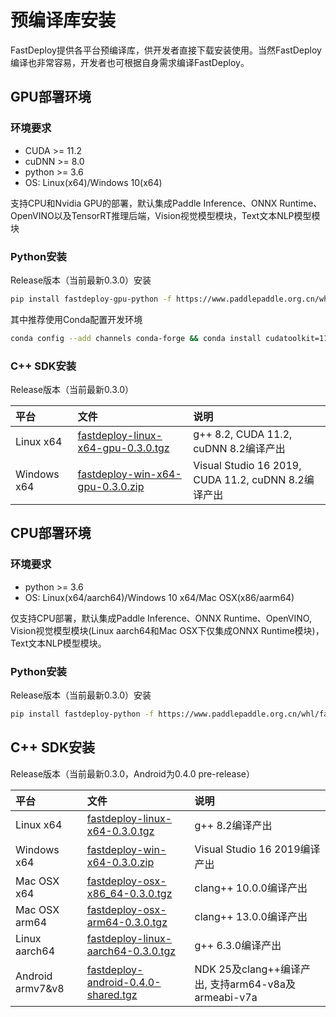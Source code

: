 
# 预编译库安装

FastDeploy提供各平台预编译库，供开发者直接下载安装使用。当然FastDeploy编译也非常容易，开发者也可根据自身需求编译FastDeploy。

## GPU部署环境

### 环境要求
- CUDA >= 11.2
- cuDNN >= 8.0
- python >= 3.6
- OS: Linux(x64)/Windows 10(x64)

支持CPU和Nvidia GPU的部署，默认集成Paddle Inference、ONNX Runtime、OpenVINO以及TensorRT推理后端，Vision视觉模型模块，Text文本NLP模型模块

### Python安装

Release版本（当前最新0.3.0）安装
```bash
pip install fastdeploy-gpu-python -f https://www.paddlepaddle.org.cn/whl/fastdeploy.html
```

其中推荐使用Conda配置开发环境
```bash
conda config --add channels conda-forge && conda install cudatoolkit=11.2 cudnn=8.2
```

### C++ SDK安装

Release版本（当前最新0.3.0）

| 平台 | 文件 | 说明 |
| :--- | :--- | :---- |
| Linux x64 | [fastdeploy-linux-x64-gpu-0.3.0.tgz](https://bj.bcebos.com/fastdeploy/release/cpp/fastdeploy-linux-x64-gpu-0.3.0.tgz) | g++ 8.2, CUDA 11.2, cuDNN 8.2编译产出 |
| Windows x64 | [fastdeploy-win-x64-gpu-0.3.0.zip](https://bj.bcebos.com/fastdeploy/release/cpp/fastdeploy-win-x64-gpu-0.3.0.zip) | Visual Studio 16 2019, CUDA 11.2, cuDNN 8.2编译产出 |

## CPU部署环境

### 环境要求
- python >= 3.6
- OS: Linux(x64/aarch64)/Windows 10 x64/Mac OSX(x86/aarm64)

仅支持CPU部署，默认集成Paddle Inference、ONNX Runtime、OpenVINO, Vision视觉模型模块(Linux aarch64和Mac OSX下仅集成ONNX Runtime模块)， Text文本NLP模型模块。

### Python安装

Release版本（当前最新0.3.0）安装
```bash
pip install fastdeploy-python -f https://www.paddlepaddle.org.cn/whl/fastdeploy.html
```

## C++ SDK安装

Release版本（当前最新0.3.0，Android为0.4.0 pre-release）

| 平台 | 文件 | 说明 |
| :--- | :--- | :---- |
| Linux x64 | [fastdeploy-linux-x64-0.3.0.tgz](https://bj.bcebos.com/fastdeploy/release/cpp/fastdeploy-linux-x64-0.3.0.tgz) | g++ 8.2编译产出 |
| Windows x64 | [fastdeploy-win-x64-0.3.0.zip](https://bj.bcebos.com/fastdeploy/release/cpp/fastdeploy-win-x64-0.3.0.zip) | Visual Studio 16 2019编译产出 |
| Mac OSX x64 | [fastdeploy-osx-x86_64-0.3.0.tgz](https://bj.bcebos.com/fastdeploy/release/cpp/fastdeploy-osx-x86_64-0.3.0.tgz) | clang++ 10.0.0编译产出|
| Mac OSX arm64 | [fastdeploy-osx-arm64-0.3.0.tgz](https://bj.bcebos.com/fastdeploy/release/cpp/fastdeploy-osx-arm64-0.3.0.tgz) | clang++ 13.0.0编译产出 |
| Linux aarch64 | [fastdeploy-linux-aarch64-0.3.0.tgz](https://bj.bcebos.com/fastdeploy/release/cpp/fastdeploy-linux-aarch64-0.3.0.tgz) | g++ 6.3.0编译产出 |  
| Android armv7&v8 | [fastdeploy-android-0.4.0-shared.tgz](https://bj.bcebos.com/fastdeploy/release/android/fastdeploy-android-0.4.0-shared.tgz) | NDK 25及clang++编译产出, 支持arm64-v8a及armeabi-v7a |
